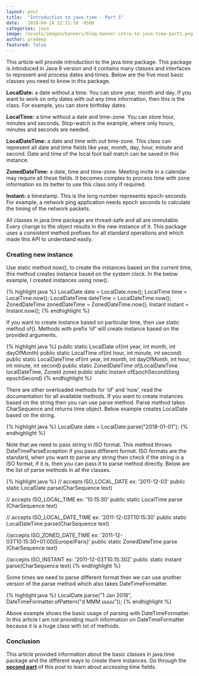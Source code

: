 ```yaml
---
layout: post
title:  "Introduction to java.time - Part 1"
date:   2018-04-18 12:11:10 -0500
categories: java
image: /assets/images/banners/blog-banner-intro-to-java-time-part1.png
author: pradeep
featured: false
---
```


This article will provide introduction to the java.time package. This package is introduced in Java 8 version and it contains many classes and interfaces to represent and process dates and times. Below are the five most basic classes you need to know in this package.

**LocalDate:** a date without a time. You can store year, month and day. If you want to work on only dates with out any time information, then this is the class. For example, you can store birthday dates.

**LocalTime:** a time without a date and time-zone. You can store hour, minutes and seconds. Stop-watch is the example, where only hours, minutes and seconds are needed.

**LocalDateTime:** a date and time with out time-zone. This class can represent all date and time fields like year, month, day, hour, minute and second. Date and time of the local foot ball match can be saved in this instance.

**ZonedDateTime:** a date, time and time-zone. Meeting invite in a calendar may require all these fields. It becomes complex to process time with zone information so its better to use this class only if required.

**Instant:** a timestamp. This is the long number represents epoch-seconds. For example, a network ping application needs epoch seconds to calculate the timing of the network packets.

All classes in java.time package are thread-safe and all are immutable. Every change to the object results in the new instance of it. This package uses a consistent method prefixes for all standard operations and which made this API to understand easily.

### Creating new instance
Use static method now(), to create the instances based on the current time, this method creates instance based on the system clock. In the below example, I created instances using now().

{% highlight java %}
LocalDate date = LocalDate.now();
LocalTime time = LocalTime.now();
LocalDateTime dateTime = LocalDateTime.now();
ZonedDateTime zonedDateTime = ZonedDateTime.now();
Instant instant = Instant.now();
{% endhighlight %}

If you want to create instance based on particular time, then use static method of(). Methods with prefix ‘of’ will create instance based on the provided arguments.

{% highlight java %}
public static LocalDate of​(int year, int month, int dayOfMonth)
public static LocalTime of​(int hour,  int minute, int second)
public static LocalDateTime of​(int year, int month, int dayOfMonth, int hour, int minute, int second)
public static ZonedDateTime of​(LocalDateTime localDateTime, ZoneId zone)
public static Instant ofEpochSecond​(long epochSecond)
{% endhighlight %}

There are other overloaded methods for ‘of’ and ‘now’, read the documentation for all available methods. If you want to create instances based on the string then you can use parse method. Parse method takes CharSequence and returns time object. Below example creates LocalDate based on the string.

{% highlight java %}
LocalDate date = LocalDate.parse("2018-01-01");
{% endhighlight %}

Note that we need to pass string in ISO format. This method throws DateTimeParseException if you pass different format. ISO formats are the standard, when you want to parse any string then check if the string is a ISO format, if it is, then you can pass it to parse method directly. Below are the list of parse methods in all the classes.

{% highlight java %}
// accepts ISO_LOCAL_DATE ex: '2011-12-03'
public static LocalDate parse​(CharSequence text)
 
// accepts ISO_LOCAL_TIME ex: '10:15:30'
public static LocalTime parse​(CharSequence text) 
 
// accepts ISO_LOCAL_DATE_TIME ex: '2011-12-03T10:15:30'
public static LocalDateTime parse​(CharSequence text) 
 
//accepts ISO_ZONED_DATE_TIME ex: '2011-12-03T10:15:30+01:00[Europe/Paris]'
public static ZonedDateTime parse​(CharSequence text) 
 
//accepts ISO_INSTANT ex: '2011-12-03T10:15:30Z'
public static Instant parse​(CharSequence text)
{% endhighlight %}

Some times we need to parse different format then we can use another version of the parse method which also takes DateTimeFormatter.

{% highlight java %}
LocalDate.parse("1 Jan 2018", DateTimeFormatter.ofPattern("d MMM uuuu"));
{% endhighlight %}

Above example shows the basic usage of parsing with DateTimeFormatter. In this article I am not providing much information on DateTimeFormatter because it is a huge class with lot of methods.

### Conclusion
This article provided information about the basic classes in java.time package and the different ways to create there instances. Go through the **[second part]({{site.baseurl}}/introduction-to-java-time-part2/)** of this post to learn about accessing time fields.